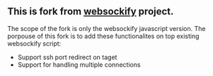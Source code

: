 ## This is fork from [websockify](https://github.com/novnc/websockify) project.
The scope of the fork is only the websockify javascript version.
The porpouse of this fork is to add these functionalites on top existing websockify script:
- Support ssh port redirect on taget 
- Support for handling multiple connections
